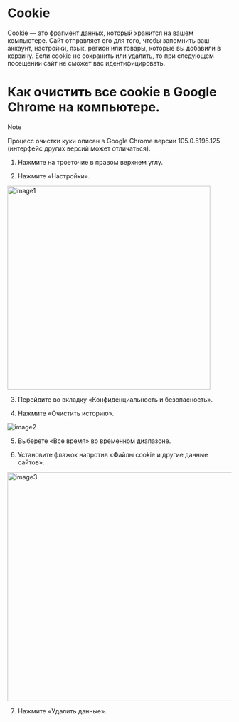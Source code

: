 # Cookie

Cookie — это фрагмент данных, который хранится на вашем компьютере. Сайт отправляет его для того, чтобы запомнить ваш аккаунт, настройки, язык, регион или товары, которые вы добавили в корзину. Если cookie не сохранить или удалить, то при следующем посещении сайт не сможет вас идентифицировать.  

# Как очистить все cookie в Google Chrome на компьютере.

> [!NOTE]
> Процесс очистки куки описан в Google Chrome версии 105.0.5195.125 (интерфейс других версий может отличаться).

1. Нажмите на троеточие в правом верхнем углу.
   
2. Нажмите «Настройки».

<img width="456" alt="image1" src="https://github.com/aleksandraerm/portfolio/assets/113373633/2ad9a98e-4abf-4af6-969c-3730bc5ab0fc">

3. Перейдите во вкладку «Конфиденциальность и безопасность».

4. Нажмите «Очистить историю».

![image2](https://github.com/aleksandraerm/portfolio/assets/113373633/abef5a60-7994-40d9-b2eb-acbc0b9297f7)

5. Выберете «Все время» во временном диапазоне.

6. Установите флажок напротив «Файлы cookie и другие данные сайтов».

<img width="513" alt="image3" src="https://github.com/aleksandraerm/portfolio/assets/113373633/aaac0079-4596-4b5d-85a1-c44ca0178c18">

7. Нажмите «Удалить данные».
